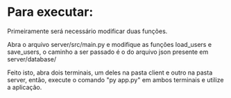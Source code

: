 # Para executar:

Primeiramente será necessário modificar duas funções.

Abra o arquivo server/src/main.py e modifique as funções load_users e save_users,
o caminho a ser passado é o do arquivo json presente em server/database/

Feito isto, abra dois terminais, um deles na pasta client e outro na pasta server,
então, execute o comando "py app.py" em ambos terminais e utilize a aplicação.
